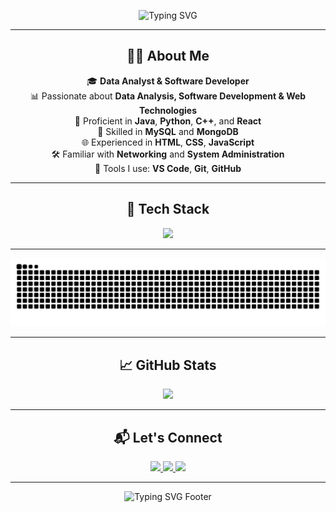 <p align="center">
  <img src="https://readme-typing-svg.demolab.com?font=Fira+Code&size=26&pause=1000&color=00FFF0&center=true&vCenter=true&width=600&lines=Hi+I'm+Mohammad+Ghaleb+Banat;Data+Analyst+%26+Developer;Welcome+to+my+GitHub+Profile!" alt="Typing SVG" />
</p>

---

<h2 align="center">👨‍💻 About Me</h2>

<div align="center">

🎓 **Data Analyst & Software Developer**  
📊 Passionate about **Data Analysis, Software Development & Web Technologies**  
🧠 Proficient in **Java**, **Python**, **C++**, and **React**  
💾 Skilled in **MySQL** and **MongoDB**  
🌐 Experienced in **HTML**, **CSS**, **JavaScript**  
🛠️ Familiar with **Networking** and **System Administration**  
🔧 Tools I use: **VS Code**, **Git**, **GitHub**

</div>

---

<h2 align="center">🚀 Tech Stack</h2>

<p align="center">
  <img src="https://skillicons.dev/icons?i=java,python,cpp,mysql,mongodb,html,css,js,react,vscode,git,github" />
</p>

---

<p align="center">
  <img src="https://raw.githubusercontent.com/ahmedaldarabee/ahmedaldarabee/output/github-contribution-grid-snake.svg" alt="snake animation"/>
</p>

---

<h2 align="center">📈 GitHub Stats</h2>

<p align="center">
  <img src="https://github-profile-summary-cards.vercel.app/api/cards/profile-details?username=MohammadGhalebBanat&theme=tokyonight" />
</p>

---

<h2 align="center">📬 Let's Connect</h2>

<p align="center">
  <a href="mailto:m.ghaleb@example.com">
    <img src="https://img.shields.io/badge/Gmail-D14836?style=for-the-badge&logo=gmail&logoColor=white"/>
  </a>
  <a href="https://www.linkedin.com/in/mohammad-ghaleb-banat" target="_blank">
    <img src="https://img.shields.io/badge/LinkedIn-0077B5?style=for-the-badge&logo=linkedin&logoColor=white"/>
  </a>
  <a href="https://github.com/MohammadGhalebBanat">
    <img src="https://img.shields.io/badge/GitHub-181717?style=for-the-badge&logo=github&logoColor=white"/>
  </a>
</p>

---

<p align="center">
  <img src="https://readme-typing-svg.demolab.com?font=Fira+Code&size=23&pause=1100&color=00FFF0&center=true&vCenter=true&width=600&lines=Thanks+for+visiting+my+GitHub+profile!" alt="Typing SVG Footer" />
</p>
